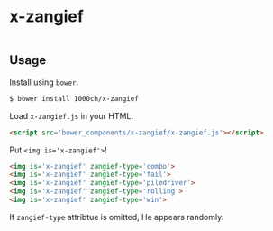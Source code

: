 # x-zangief

![]()

## Usage

Install using `bower`.

```bash
$ bower install 1000ch/x-zangief
```

Load `x-zangief.js` in your HTML.

```html
<script src='bower_components/x-zangief/x-zangief.js'></script>
```

Put `<img is='x-zangief'>`!

```html
<img is='x-zangief' zangief-type='combo'>
<img is='x-zangief' zangief-type='fail'>
<img is='x-zangief' zangief-type='piledriver'>
<img is='x-zangief' zangief-type='rolling'>
<img is='x-zangief' zangief-type='win'>
```

If `zangief-type` attribtue is omitted, He appears randomly.